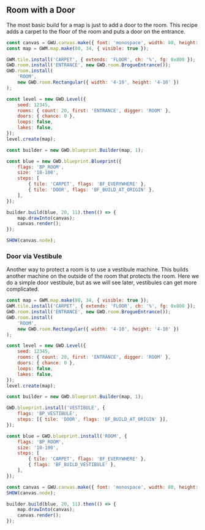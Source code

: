 ## Room with a Door

The most basic build for a map is just to add a door to the room. This recipe adds a carpet to the floor of the room and puts a door on the entrance.

```js
const canvas = GWU.canvas.make({ font: 'monospace', width: 80, height: 34 });
const map = GWM.map.make(80, 34, { visible: true });

GWM.tile.install('CARPET', { extends: 'FLOOR', ch: '%', fg: 0x800 });
GWD.room.install('ENTRANCE', new GWD.room.BrogueEntrance());
GWD.room.install(
    'ROOM',
    new GWD.room.Rectangular({ width: '4-10', height: '4-10' })
);

const level = new GWD.Level({
    seed: 12345,
    rooms: { count: 20, first: 'ENTRANCE', digger: 'ROOM' },
    doors: { chance: 0 },
    loops: false,
    lakes: false,
});
level.create(map);

const builder = new GWD.blueprint.Builder(map, 1);

const blue = new GWD.blueprint.Blueprint({
    flags: 'BP_ROOM',
    size: '10-100',
    steps: [
        { tile: 'CARPET', flags: 'BF_EVERYWHERE' },
        { tile: 'DOOR', flags: 'BF_BUILD_AT_ORIGIN' },
    ],
});

builder.build(blue, 20, 11).then(() => {
    map.drawInto(canvas);
    canvas.render();
});

SHOW(canvas.node);
```

### Door via Vestibule

Another way to protect a room is to use a vestibule machine. This builds another machine on the outside of the room that protects the room. Here we do a simple door vestibule, but as we will see later, vestibules can get more complicated.

```js
const map = GWM.map.make(80, 34, { visible: true });
GWM.tile.install('CARPET', { extends: 'FLOOR', ch: '%', fg: 0x800 });
GWD.room.install('ENTRANCE', new GWD.room.BrogueEntrance());
GWD.room.install(
    'ROOM',
    new GWD.room.Rectangular({ width: '4-10', height: '4-10' })
);

const level = new GWD.Level({
    seed: 12345,
    rooms: { count: 20, first: 'ENTRANCE', digger: 'ROOM' },
    doors: { chance: 0 },
    loops: false,
    lakes: false,
});
level.create(map);

const builder = new GWD.blueprint.Builder(map, 1);

GWD.blueprint.install('VESTIBULE', {
    flags: 'BP_VESTIBULE',
    steps: [{ tile: 'DOOR', flags: 'BF_BUILD_AT_ORIGIN' }],
});

const blue = GWD.blueprint.install('ROOM', {
    flags: 'BP_ROOM',
    size: '10-100',
    steps: [
        { tile: 'CARPET', flags: 'BF_EVERYWHERE' },
        { flags: 'BF_BUILD_VESTIBULE' },
    ],
});

const canvas = GWU.canvas.make({ font: 'monospace', width: 80, height: 34 });
SHOW(canvas.node);

builder.build(blue, 20, 11).then(() => {
    map.drawInto(canvas);
    canvas.render();
});
```
